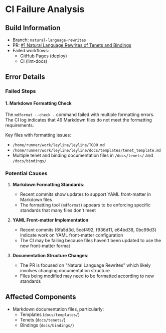# CI Failure Analysis

## Build Information

- Branch: `natural-language-rewrites`
- PR:
  [#1 Natural Language Rewrites of Tenets and Bindings](https://github.com/phrazzld/leyline/pull/1)
- Failed workflows:
  - GitHub Pages (deploy)
  - CI (lint-docs)

## Error Details

### Failed Steps

#### 1. Markdown Formatting Check

The `mdformat --check .` command failed with multiple formatting errors. The CI log
indicates that 49 Markdown files do not meet the formatting requirements.

Key files with formatting issues:

- `/home/runner/work/leyline/leyline/TODO.md`
- `/home/runner/work/leyline/leyline/docs/templates/tenet_template.md`
- Multiple tenet and binding documentation files in `/docs/tenets/` and
  `/docs/bindings/`

### Potential Causes

1. **Markdown Formatting Standards**:

   - Recent commits show updates to support YAML front-matter in Markdown files
   - The formatting tool (`mdformat`) appears to be enforcing specific standards that
     many files don't meet

1. **YAML Front-matter Implementation**:

   - Recent commits (6fa5d3d, 5cef492, f936d11, e64bd38, 0bc99d3) indicate work on YAML
     front-matter configuration
   - The CI may be failing because files haven't been updated to use the new
     front-matter format

1. **Documentation Structure Changes**:

   - The PR is focused on "Natural Language Rewrites" which likely involves changing
     documentation structure
   - Files being modified may need to be formatted according to new standards

## Affected Components

- Markdown documentation files, particularly:
  - Templates (`docs/templates/`)
  - Tenets (`docs/tenets/`)
  - Bindings (`docs/bindings/`)
